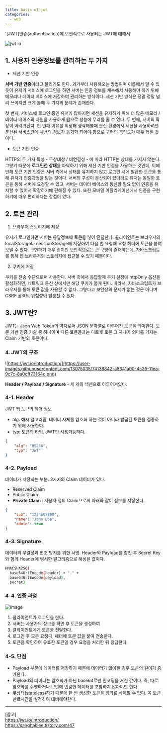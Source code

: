 ```yaml
---
title: basic-of-jwt
categories:
  - web
---
```


'[JWT]인증(authentication)에 보편적으로 사용되는 JWT에 대해서'

![jwt.io](https://user-images.githubusercontent.com/13075035/74138722-7057c780-4c35-11ea-8186-736263e14289.png)

## 1. 사용자 인증정보를 관리하는 두 가지

- 세션 기반 인증

**서버 기반 인증**이라고 불리기도 한다. 과거부터 사용해오는 방법이며 이름에서 알 수 있듯이 유저가 서비스에 로그인을 하면 서버는 인증 정보를 계속해서 사용해야 하기 위해 메모리나 데이터 베이스에 저장하여 관리하는 방식이다. 세션 기반 방식은 정말 정말 널리 쓰이지만 크게 볼때 두 가지의 문제가 존재한다.

첫 번째, 서비스에 로그인 중인 유저가 많아지면 세션을 유지하기 위해 더 많은 메모리 / 데이터 베이스의 자원을 사용하게 됨으로 성능에 무리를 줄 수 있다. 두 번째, 서버의 확장이 어려워진다. 첫 번째 이유를 확장해 생각해볼때 분산 환경에서 세션을 사용하려면 분산된 서비스간에 세션의 정보가 동기화 되어야 함으로 구현의 복잡도가 매우 커질 것이다.

- 토큰 기반 인증

HTTP의 두 가지 특성 - 무상태성 / 비연결성 - 에 따라 HTTP는 상태를 가지지 않는다. 그렇기 때문에 **로그인한 상태**를 파악하기 위해 세션 기반 인증을 사용하는 것인데, 이에 반해 토큰 기반 인증은 서버 측에서 상태를 유지하지 않고 로그인 시에 발급한 토큰을 통해 유저가 인증과정을 밟는 것이다. 서버의 구성이 분산되어 있더라도 유저는 동일한 토큰을 통해 서버에 요청할 수 있고, 서버는 데이터 베이스와 통신할 필요 없이 인증을 유지할 수 있어서 확장하기에 편해질 수 있다. 또한 모바일 어플리케이션에서 인증을 구현하기에 매우 편리하다는 장점이 있다.

## 2. 토큰 관리

1. 브라우저 스토리지에 저장

유저가 로그인하면 서버는 응답정보에 토큰을 넣어 전달한다. 클라이언트는 브라우저의 localStorage나 sessionStorage에 저장하여 다음 번 요청때 요청 헤더에 토큰을 붙여 보낼 수 있다. 구현하기 매우 쉽지만 보안적으로는 큰 구멍이 존재하는데, 자바스크립트를 통해 웹 브라우저의 스토리지에 접근할 수 있기 때문이다.

2. 쿠키에 저장

쿠키를 전송 수단으로써 사용한다. 서버 측에서 응답할때 쿠키 설정에 httpOnly 옵션을 활성화하면, 네트워크 통신 상에서만 해당 쿠키가 붙게 된다. 따라서, 자바스크립트가 브라우저를 통해 토큰 값을 사용할 수 없다. 그렇다고 보안상의 문제가 없는 것은 아니며 CSRF 공격의 위험성이 발생할 수 있다.

## 3. JWT란?

JWT는 Json Web Token의 약자로써 JSON 문자열로 이루어진 토큰을 의미한다. 토큰 기반 인증 기술 중 하나이며 다른 토큰들과는 다르게 토큰 그 자체가 의미를 가지는 Claim 기반의 토큰이다.

### 4. JWT의 구조

![https://jwt.io/introduction/](https://user-images.githubusercontent.com/13075035/74138842-a5641a00-4c35-11ea-9c7c-8a0cff73164c.png)

**Header / Payload / Signature** - 세 개의 섹션으로 이루어져있다.

### 4-1. Header

JWT 웹 토큰의 헤더 정보

- alg: 해시 알고리즘. 데이터 자체를 암호화 하는 것이 아니라 발급된 토큰을 검증하기 위해 사용한다.
- typ: 토큰의 타입. JWT만 사용가능하다.

```json
{
	"alg": "HS256",
	"typ": "JWT"
}
```

### 4-2. Payload

데이터가 저장되는 부분. 3가지의 Claim 데이터가 있다.

- Reserved Claim
- Public Claim
- **Private Claim** : 사용자 정의 Claim으로써 아래와 같이 정보를 저장한다.

```json
{
	"sub": "1234567890",
	"name": "John Doe",
	"admin": true
}
```

### 4-3. Signature

데이터의 무결성과 변조 방지를 위한 서명. Header와 Payload를 합친 후 Secret Key와 함께 Header에 명시한 알고리즘으로 해싱된 값이다.

```sh
HMACSHA256(
  base64UrlEncode(header) + "." +
  base64UrlEncode(payload),
  secret)
```

### 4-4. 인증 과정

![image](https://user-images.githubusercontent.com/13075035/74139787-528b6200-4c37-11ea-9177-6d98596c6457.png)

1. 클라이언트가 로그인을 한다.
2. 서버는 사용자의 정보를 확인 후 토큰을 생성하여
3. 클라이언트에게 토큰을 전달한다.
4. 로그인 후 모든 요청때, 헤더에 토큰 값을 붙여 전송한다.
5. 토큰을 확인하여 유효한 토큰일 경우 요청을 처리한 뒤 응답한다.

### 4-5. 단점

- Payload 부분에 데이터를 저장하기 때문에 데이터가 많아질 경우 토큰의 길이가 증가한다.
- Payload의 데이터는 암호화가 아닌 base64로만 인코딩을 거친 값이다. 즉, 따로 암호화를 수행하거나 보안에 민감한 데이터를 포함하지 않아야만 한다.
- 무상태(stateless)하기 때문에 한 번 생성한 토큰을 임의로 삭제할 수 없다. 꼭 토큰 만료시간을 설정하여 대비해야한다.

---

[참고]  
https://jwt.io/introduction/  
https://sanghaklee.tistory.com/47
